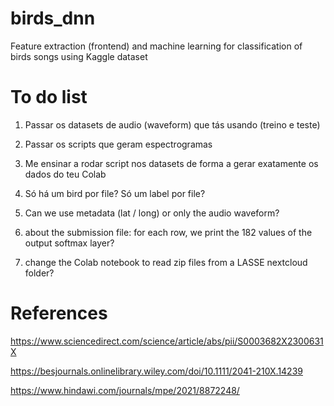 # birds_dnn
Feature extraction (frontend) and machine learning for classification of birds songs using Kaggle dataset

# To do list

1) Passar os datasets de audio (waveform) que tás usando (treino e teste)

2) Passar os scripts que geram espectrogramas

3) Me ensinar a rodar script nos datasets de forma a gerar exatamente os dados do teu Colab 



4) Só há um bird por file? Só um label por file?

5) Can we use metadata (lat / long) or only the audio waveform?

6) about the submission file: for each row, we print the 182 values of the output softmax layer?

7) change the Colab notebook to read zip files from a LASSE nextcloud folder?

# References

https://www.sciencedirect.com/science/article/abs/pii/S0003682X2300631X

https://besjournals.onlinelibrary.wiley.com/doi/10.1111/2041-210X.14239

https://www.hindawi.com/journals/mpe/2021/8872248/